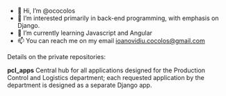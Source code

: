 - 👋 Hi, I’m @ococolos
- 👀 I’m interested primarily in back-end programming, with emphasis on Django.
- 🌱 I’m currently learning Javascript and Angular
- 📫 You can reach me on my email ioanovidiu.cocolos@gmail.com

<!---
ococolos/ococolos is a ✨ special ✨ repository because its `README.md` (this file) appears on your GitHub profile.
You can click the Preview link to take a look at your changes.
--->
Details on the private repositories:

**pcl_apps**
  Central hub for all applications designed for the Production Control and Logistics department; each requested application by the department is designed as a separate Django app.
  
 

